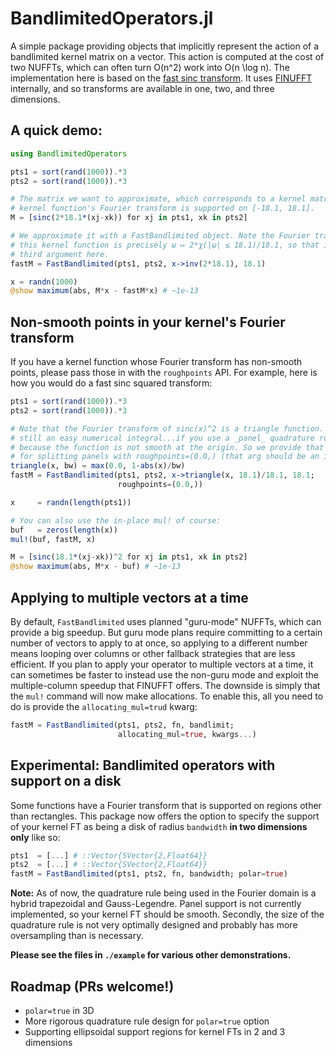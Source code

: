 
# BandlimitedOperators.jl

A simple package providing objects that implicitly represent the action of a
bandlimited kernel matrix on a vector. This action is computed at the cost of
two NUFFTs, which can often turn O(n^2) work into O(n \log n).  The
implementation here is based on the 
[fast sinc transform](https://msp.org/camcos/2006/1-1/camcos-v1-n1-p06-p.pdf). 
It uses [FINUFFT](https://github.com/ludvigak/FINUFFT.jl) internally, and so
transforms are available in one, two, and three dimensions.

## A quick demo:

```julia
using BandlimitedOperators

pts1 = sort(rand(1000)).*3
pts2 = sort(rand(1000)).*3

# The matrix we want to approximate, which corresponds to a kernel matrix whose
# kernel function's Fourier transform is supported on [-18.1, 18.1].
M = [sinc(2*18.1*(xj-xk)) for xj in pts1, xk in pts2]

# We approximate it with a FastBandlimited object. Note the Fourier transform of
# this kernel function is precisely ω ↦ 2*χ(|ω| ≤ 18.1)/18.1, so that is the
# third argument here.
fastM = FastBandlimited(pts1, pts2, x->inv(2*18.1), 18.1)

x = randn(1000)
@show maximum(abs, M*x - fastM*x) # ~1e-13
```

## Non-smooth points in your kernel's Fourier transform

If you have a kernel function whose Fourier transform has non-smooth points,
please pass those in with the `roughpoints` API. For example, here is how you
would do a fast sinc squared transform:
```julia
pts1 = sort(rand(1000)).*3
pts2 = sort(rand(1000)).*3

# Note that the Fourier transform of sinc(x)^2 is a triangle function. That is
# still an easy numerical integral...if you use a _panel_ quadrature rule
# because the function is not smooth at the origin. So we provide that location
# for splitting panels with roughpoints=(0.0,) (that arg should be an iterable):
triangle(x, bw) = max(0.0, 1-abs(x)/bw)
fastM = FastBandlimited(pts1, pts2, x->triangle(x, 18.1)/18.1, 18.1; 
                        roughpoints=(0.0,))

x     = randn(length(pts1))

# You can also use the in-place mul! of course:
buf   = zeros(length(x))
mul!(buf, fastM, x)

M = [sinc(18.1*(xj-xk))^2 for xj in pts1, xk in pts2]
@show maximum(abs, M*x - buf) # ~1e-13
```

## Applying to multiple vectors at a time

By default, `FastBandlimited` uses planned "guru-mode" NUFFTs, which can provide
a big speedup. But guru mode plans require committing to a certain number of
vectors to apply to at once, so applying to a different number means looping
over columns or other fallback strategies that are less efficient. If you plan
to apply your operator to multiple vectors at a time, it can sometimes be faster to
instead use the non-guru mode and exploit the multiple-column speedup that
FINUFFT offers. The downside is simply that the `mul!` command will now make
allocations. To enable this, all you need to do is provide the
`allocating_mul=trud` kwarg:
```julia
fastM = FastBandlimited(pts1, pts2, fn, bandlimit; 
                        allocating_mul=true, kwargs...)
```

## Experimental: Bandlimited operators with support on a disk

Some functions have a Fourier transform that is supported on regions other than
rectangles. This package now offers the option to specify the support of your
kernel FT as being a disk of radius `bandwidth` **in two dimensions only** like so:
```julia
pts1  = [...] # ::Vector{SVector{2,Float64}}
pts2  = [...] # ::Vector{SVector{2,Float64}}
fastM = FastBandlimited(pts1, pts2, fn, bandwidth; polar=true)
```
**Note:** As of now, the quadrature rule being used in the Fourier domain is a
hybrid trapezoidal and Gauss-Legendre. Panel support is not currently
implemented, so your kernel FT should be smooth. Secondly, the size of the
quadrature rule is not very optimally designed and probably has more
oversampling than is necessary.

**Please see the files in `./example` for various other demonstrations.**

## Roadmap (PRs welcome!)

- `polar=true` in 3D
- More rigorous quadrature rule design for `polar=true` option
- Supporting ellipsoidal support regions for kernel FTs in 2 and 3 dimensions


